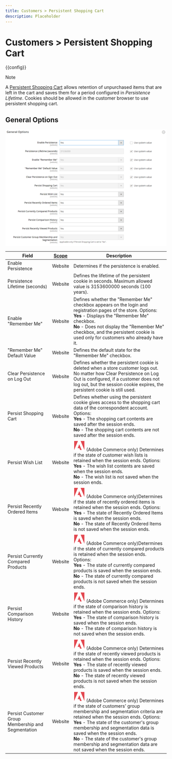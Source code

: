 ```yaml
---
title: Customers > Persistent Shopping Cart
description: Placeholder
---
```

# Customers > Persistent Shopping Cart

{{config}}

>[!NOTE]
>
>A [Persistent Shopping Cart](https://docs.magento.com/user-guide/sales/cart-persistent.html) allows retention of unpurchased items that are left in the cart and saves them for a period configured in _Persistence Lifetime_. Cookies should be allowed in the customer browser to use persistent shopping cart.

## General Options

![General Options](./assets/persistent-shopping-cart-general.png)<!-- zoom -->

<!--General Options](https://docs.magento.com/user-guide/sales/cart-persistent-configuration.html) -->

|Field|[Scope](../../getting-started/websites-stores-views.md#scope-settings)|Description|
|--- |--- |--- |
|Enable Persistence|Website|Determines if  the persistence is enabled.|
|Persistence Lifetime (seconds)|Website|Defines the lifetime of the persistent cookie in seconds. Maximum allowed value is 3153600000 seconds (100 years).|
|Enable "Remember Me"|Website|Defines whether the "Remember Me" checkbox appears on the login and registration pages of the store. Options: <br/>**Yes** - Displays the "Remember Me" checkbox. <br/>**No** - Does not display the "Remember Me" checkbox, and the persistent cookie is used only for customers who already have it.|
|"Remember Me" Default Value|Website|Defines the default state for the "Remember Me" checkbox.|
|Clear Persistence on Log Out|Website|Defines whether the persistent cookie is deleted when a store customer logs out. No matter how Clear Persistence on Log Out is configured, if a customer does not log out, but the session cookie expires, the persistent cookie is still used.|
|Persist Shopping Cart|Website|Defines whether using the persistent cookie gives access to the shopping cart data of the correspondent account. Options: <br/>**Yes** - The shopping cart contents are saved after the session ends. <br/>**No** - The shopping cart contents are not saved after the session ends.|
|Persist Wish List|Website|![Adobe Commerce](../../assets/adobe-logo.svg) (Adobe Commerce only) Determines if the state of customer wish lists is retained when the session ends. Options: <br/>**Yes** - The wish list contents are saved when the session ends. <br/>**No** - The wish list is not saved when the session ends.|
|Persist Recently Ordered Items|Website|![Adobe Commerce](../../assets/adobe-logo.svg) (Adobe Commerce only)Determines if the state of recently ordered items is retained when the session ends. Options: <br/>**Yes** - The state of Recently Ordered Items is saved when the session ends. <br/>**No** - The state of Recently Ordered Items is not saved when the session ends.|
|Persist Currently Compared Products|Website|![Adobe Commerce](../../assets/adobe-logo.svg) (Adobe Commerce only)Determines if the state of currently compared products is retained when the session ends. Options: <br/>**Yes** - The state of currently compared products is saved when the session ends. <br/>**No** - The state of currently compared products is not saved when the session ends.|
|Persist Comparison History|Website|![Adobe Commerce](../../assets/adobe-logo.svg) (Adobe Commerce only) Determines if the state of comparison history is retained when the session ends. Options: <br/>**Yes** - The state of comparison history is saved when the session ends. <br/>**No** - The state of comparison history is not saved when the session ends.|
|Persist Recently Viewed Products|Website|![Adobe Commerce](../../assets/adobe-logo.svg) (Adobe Commerce only) Determines if the state of recently viewed products is retained when the session ends. Options: <br/>**Yes** - The state of recently viewed products is saved when the session ends. <br/>**No** - The state of recently viewed products is not saved when the session ends.|
|Persist Customer Group Membership and Segmentation|Website|![Adobe Commerce](../../assets/adobe-logo.svg) (Adobe Commerce only) Determines if the state of customers' group membership and segmentation criteria are retained when the session ends. Options: <br/>**Yes** - The state of the customer's group membership and segmentation data is saved when the session ends. <br/>**No** - The state of the customer's group membership and segmentation data are not saved when the session ends.|
